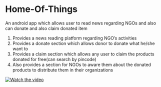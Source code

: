 # Home-Of-Things
An android app which allows user to read news regarding NGOs and also can donate and also claim donated item
 1. Provides a news reading platform regarding NGO’s activities
 2. Provides a donate section which allows donor to donate what he/she want to
 3. Provides a claim section which allows any user to claim the products donated for free(can search by pincode)
 4. Also provides a section for NGOs to aware them about the donated products to distribute them in their organizations  
 
 [![Watch the video](https://raw.github.com/GabLeRoux/WebMole/master/ressources/WebMole_Youtube_Video.png)](https://www.youtube.com/watch?v=0Vvcn3RHzpg&feature=youtu.be)
